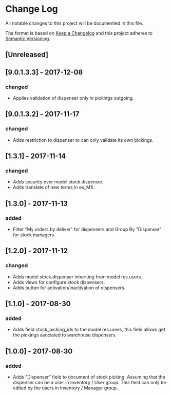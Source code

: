 # Change Log
All notable changes to this project will be documented in this file.

The format is based on [Keep a Changelog](http://keepachangelog.com/)
and this project adheres to [Semantic Versioning](http://semver.org/).

## [Unreleased]

## [9.0.1.3.3] - 2017-12-08
### changed
- Applies validation of dispenser only in pickings outgoing.

## [9.0.1.3.2] - 2017-11-17
### changed
- Adds restriction to dispenser to can only validate its own pickings.

## [1.3.1] - 2017-11-14
### changed
- Adds security over model stock.dispenser.
- Adds translate of new terms in es_MX.

## [1.3.0] - 2017-11-13
### added
- Filter "My orders by deliver" for dispensers and Group By "Dispenser" for stock managers.

## [1.2.0] - 2017-11-12
### changed
- Adds model stock.dispenser inheriting from model res.users.
- Adds views for configure stock dispensers.
- Adds button for activation/inactivation of dispensers.

## [1.1.0] - 2017-08-30
### added
- Adds field stock_picking_ids to the model res.users, this field allows get the pickings asociated to warehouse dispensers.

## [1.0.0] - 2017-08-30
### added
- Adds "Dispenser" field to document of stock picking. Assuming that the
  dispenser can be a user in Inventory / User group. This field can only be
  edited by the users in Inventory / Manager group.
